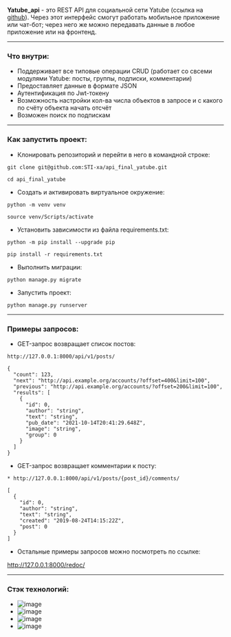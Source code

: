 **Yatube_api** - это REST API для cоциальной сети Yatube (ссылка на [github](https://github.com/STI-xa/hw05_final])).  Через этот интерфейс смогут работать мобильное приложение или чат-бот; через него же можно передавать данные в любое приложение или на фронтенд.
___
### **Что внутри**:
* Поддерживает все типовые операции CRUD (работает со свсеми модулями Yatube: посты, группы, подписки, комментарии)
* Предоставляет данные в формате JSON
* Аутентификация по Jwt-токену
* Возможность настройки кол-ва числа объектов в запросе и с какого по счёту объекта начать отсчёт
* Возможен поиск по подпискам

___
### **Как запустить проект**:

* Клонировать репозиторий и перейти в него в командной строке:
```
git clone git@github.com:STI-xa/api_final_yatube.git

cd api_final_yatube
```

* Cоздать и активировать виртуальное окружение:
```
python -m venv venv

source venv/Scripts/activate
```

* Установить зависимости из файла requirements.txt:
```
python -m pip install --upgrade pip

pip install -r requirements.txt
```

* Выполнить миграции:
```
python manage.py migrate
```

* Запустить проект:
```
python manage.py runserver
```
___
### **Примеры запросов**:
* GET-запрос возвращает список постов:
```
http://127.0.0.1:8000/api/v1/posts/
```
```
{
  "count": 123,
  "next": "http://api.example.org/accounts/?offset=400&limit=100",
  "previous": "http://api.example.org/accounts/?offset=200&limit=100",
  "results": [
    {
      "id": 0,
      "author": "string",
      "text": "string",
      "pub_date": "2021-10-14T20:41:29.648Z",
      "image": "string",
      "group": 0
    }
  ]
}
```
* GET-запрос возвращает комментарии к посту:
```
* http://127.0.0.1:8000/api/v1/posts/{post_id}/comments/
```
```
[
  {
    "id": 0,
    "author": "string",
    "text": "string",
    "created": "2019-08-24T14:15:22Z",
    "post": 0
  }
]
```
* Остальные примеры запросов можно посмотреть по ссылке:

http://127.0.0.1:8000/redoc/
___
### **Стэк технологий**:
* ![image](https://img.shields.io/badge/Python-FFD43B?style=for-the-badge&logo=python&logoColor=blue)
* ![image](https://img.shields.io/badge/Django-092E20?style=for-the-badge&logo=django&logoColor=green)
* ![image](https://img.shields.io/badge/django%20rest-ff1709?style=for-the-badge&logo=django&logoColor=white)
* ![image](https://img.shields.io/badge/JWT-000000?style=for-the-badge&logo=JSON%20web%20tokens&logoColor=white)
